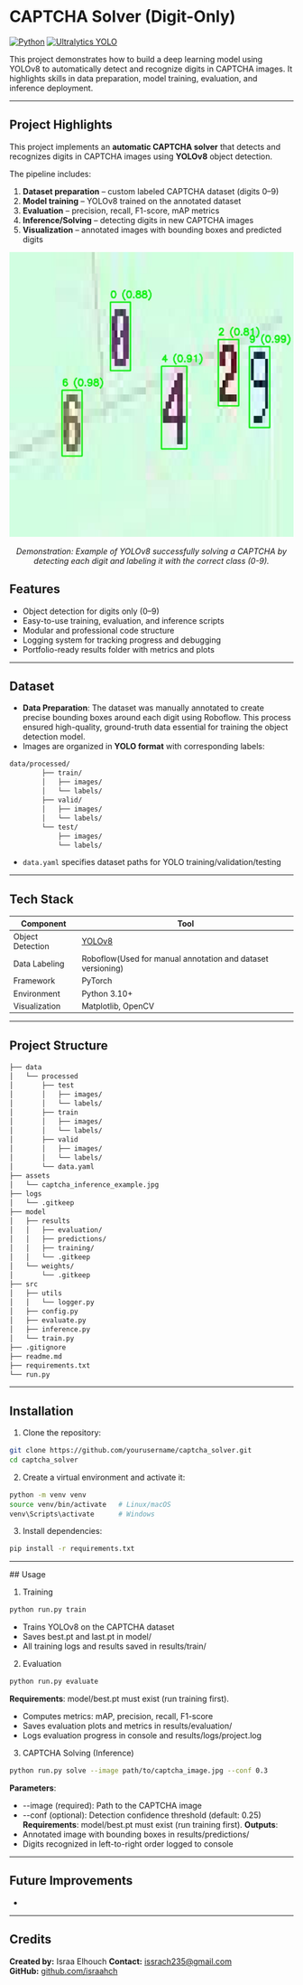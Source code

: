 # CAPTCHA Solver (Digit-Only)

[![Python](https://img.shields.io/badge/python-3.11-blue)](https://www.python.org/)
[![Ultralytics YOLO](https://img.shields.io/badge/YOLOv8-Ultralytics-orange)](https://github.com/ultralytics/ultralytics)

This project demonstrates how to build a deep learning model using YOLOv8 to automatically detect and recognize digits in CAPTCHA images.
It highlights skills in data preparation, model training, evaluation, and inference deployment.

---

## Project Highlights

This project implements an **automatic CAPTCHA solver** that detects and recognizes digits in CAPTCHA images using **YOLOv8** object detection.  

The pipeline includes:
1. **Dataset preparation** – custom labeled CAPTCHA dataset (digits 0–9)
2. **Model training** – YOLOv8 trained on the annotated dataset
3. **Evaluation** – precision, recall, F1-score, mAP metrics
4. **Inference/Solving** – detecting digits in new CAPTCHA images
5. **Visualization** – annotated images with bounding boxes and predicted digits
<p align="center">
 <img src="assets\captcha_inference_example.jpg" alt="YOLOv8 successfully detecting and recognizing digits in a CAPTCHA image." width="600"> 
</p>
<p align="center"> <em>Demonstration: Example of YOLOv8 successfully solving a CAPTCHA by detecting each digit and labeling it with the correct class (0-9).</em>
</p>

## Features

- Object detection for digits only (0–9)
- Easy-to-use training, evaluation, and inference scripts
- Modular and professional code structure
- Logging system for tracking progress and debugging
- Portfolio-ready results folder with metrics and plots

---

## Dataset
- **Data Preparation**: The dataset was manually annotated to create precise bounding boxes around each digit using Roboflow. This process ensured high-quality, ground-truth data essential for training the object detection model.
- Images are organized in **YOLO format** with corresponding labels:
```
data/processed/
        ├── train/
        │   ├── images/
        │   └── labels/
        ├── valid/
        │   ├── images/
        │   └── labels/
        └── test/
            ├── images/
            └── labels/
```
- `data.yaml` specifies dataset paths for YOLO training/validation/testing

---

## Tech Stack

| Component        | Tool                                                           |
| ---------------- | -------------------------------------------------------------- |
| Object Detection | [YOLOv8](https://github.com/ultralytics/ultralytics)           |
| Data Labeling    | Roboflow(Used for manual annotation and dataset versioning)    |
| Framework        | PyTorch                                                        |
| Environment      | Python 3.10+                                                   |
| Visualization    | Matplotlib, OpenCV                                             |

---

## Project Structure

```
├── data
│   └── processed
│       ├── test
│       │   ├── images/
│       │   └── labels/
│       ├── train
│       │   ├── images/
│       │   └── labels/
│       ├── valid
│       │   ├── images/
│       │   └── labels/
│       └── data.yaml
├── assets
│   └── captcha_inference_example.jpg
├── logs
│   └── .gitkeep
├── model
│   ├── results
│   │   ├── evaluation/
│   │   ├── predictions/
│   │   ├── training/
│   │   └── .gitkeep
│   └── weights/
│       └── .gitkeep
├── src
│   ├── utils
│   │   └── logger.py
│   ├── config.py
│   ├── evaluate.py
│   ├── inference.py
│   └── train.py
├── .gitignore
├── readme.md
├── requirements.txt
└── run.py
```

---

## Installation

1. Clone the repository:
```bash
git clone https://github.com/yourusername/captcha_solver.git
cd captcha_solver
```
2. Create a virtual environment and activate it:
```bash
python -m venv venv
source venv/bin/activate   # Linux/macOS
venv\Scripts\activate      # Windows
```
3. Install dependencies:
```bash
pip install -r requirements.txt
```
---

## Usage
1. Training
```bash
python run.py train
```
- Trains YOLOv8 on the CAPTCHA dataset
- Saves best.pt and last.pt in model/
- All training logs and results saved in results/train/

2. Evaluation
```bash
python run.py evaluate
```
**Requirements**: model/best.pt must exist (run training first).
- Computes metrics: mAP, precision, recall, F1-score
- Saves evaluation plots and metrics in results/evaluation/
- Logs evaluation progress in console and results/logs/project.log

3. CAPTCHA Solving (Inference)
```bash
python run.py solve --image path/to/captcha_image.jpg --conf 0.3
```
**Parameters**:
- --image (required): Path to the CAPTCHA image
- --conf (optional): Detection confidence threshold (default: 0.25)
**Requirements**: model/best.pt must exist (run training first).
**Outputs**:
- Annotated image with bounding boxes in results/predictions/
- Digits recognized in left-to-right order logged to console

---

## Future Improvements
-

---

## Credits
**Created by:** Israa Elhouch
**Contact:** issrach235@gmail.com  
**GitHub:** [github.com/israahch](https://github.com/israahch)
